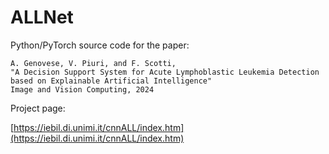 # ALLNet

Python/PyTorch source code for the paper:

	A. Genovese, V. Piuri, and F. Scotti, 
    "A Decision Support System for Acute Lymphoblastic Leukemia Detection based on Explainable Artificial Intelligence"
    Image and Vision Computing, 2024
	
Project page:

[https://iebil.di.unimi.it/cnnALL/index.htm](https://iebil.di.unimi.it/cnnALL/index.htm)
    
